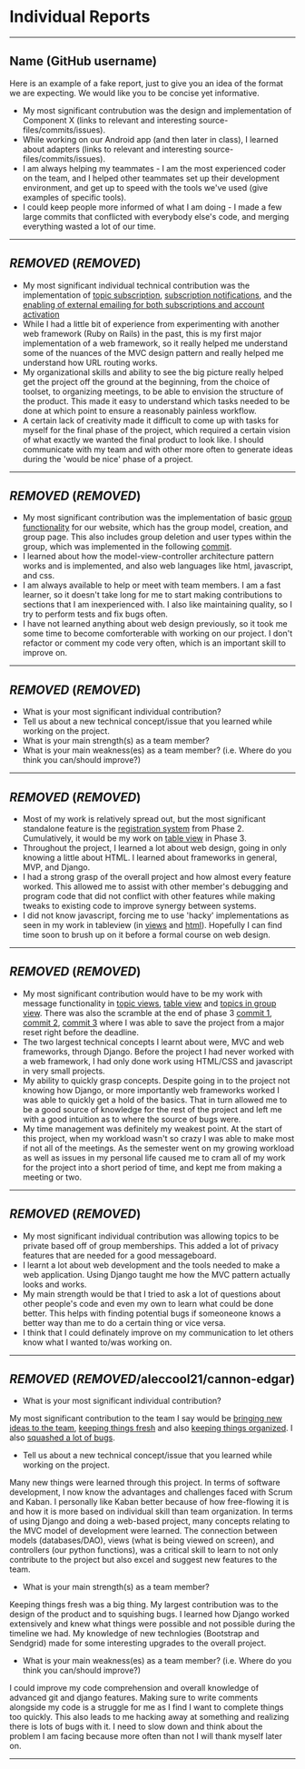 # Individual Reports

-----

## Name (GitHub username)

Here is an example of a fake report, just to give you an idea of the format we are expecting.
We would like you to be concise yet informative.

* My most significant contrubution was the design and implementation of Component X (links to relevant and interesting source-files/commits/issues).
* While working on our Android app (and then later in class), I learned about adapters (links to relevant and interesting source-files/commits/issues).
* I am always helping my teammates - I am the most experienced coder on the team, and I helped other teammates set up their development environment, and get up to speed with the tools we've used (give examples of specific tools).
* I could keep people more informed of what I am doing - I made a few large commits that conflicted with everybody else's code, and merging everything wasted a lot of our time.

----

## ***REMOVED*** (***REMOVED***)

 * My most significant individual technical contribution was the implementation of [topic subscription](https://github.com/csc301-fall2014/Proj-Evening-Team8-repo/commit/a39d8a641226ecc3f58309e94ddda519b0b412da), [subscription notifications](https://github.com/csc301-fall2014/Proj-Evening-Team8-repo/commit/768e64f1618e2cc04529aaed01cbbca1e6c2ccac), and the [enabling of external emailing for both subscriptions and account activation](https://github.com/csc301-fall2014/Proj-Evening-Team8-repo/commit/e7d26d0e1557ac3c05afe744b258f5f0b8a1c3d7)
 * While I had a little bit of experience from experimenting with another web framework (Ruby on Rails) in the past, this is my first major implementation of a web framework, so it really helped me understand some of the nuances of the MVC design pattern and really helped me understand how URL routing works.
 * My organizational skills and ability to see the big picture really helped get the project off the ground at the beginning, from the choice of toolset, to organizing meetings, to be able to envision the structure of the product.  This made it easy to understand which tasks needed to be done at which point to ensure a reasonably painless workflow.
 * A certain lack of creativity made it difficult to come up with tasks for myself for the final phase of the project, which required a certain vision of what exactly we wanted the final product to look like.  I should communicate with my team and with other more often to generate ideas during the 'would be nice' phase of a project.

----

## ***REMOVED*** (***REMOVED***)

 * My most significant contribution was the implementation of basic [group functionality]( https://github.com/csc301-fall2014/Proj-Evening-Team8-repo/commit/4cb91e70930d0c8860c136188c83617cc6c87661) for our website, which has the group model, creation, and group page. This also includes group deletion and user types within the group, which was implemented in the following [commit](https://github.com/csc301-fall2014/Proj-Evening-Team8-repo/commit/2607beb28b77933f3977498d8badb64fb4f8c8d7).
 * I learned about how the model-view-controller architecture pattern works and is implemented, and also web languages like html, javascript, and css.
 * I am always available to help or meet with team members. I am a fast learner, so it doesn't take long for me to start making contributions to sections that I am inexperienced with. I also like maintaining quality, so I try to perform tests and fix bugs often.
 * I have not learned anything about web design previously, so it took me some time to become comforterable with working on our project. I don't refactor or comment my code very often, which is an important skill to improve on.

----

## ***REMOVED*** (***REMOVED***)

 * What is your most significant individual contribution?
 * Tell us about a new technical concept/issue that you learned while working on the project.
 * What is your main strength(s) as a team member?
 * What is your main weakness(es) as a team member? (i.e. Where do you think you can/should improve?)

----

## ***REMOVED*** (***REMOVED***)

 * Most of my work is relatively spread out, but the most significant standalone feature is the [registration system](https://github.com/csc301-fall2014/Proj-Evening-Team8-repo/tree/registration20) from Phase 2. Cumulatively, it would be my work on [table view](https://github.com/csc301-fall2014/Proj-Evening-Team8-repo/tree/tagsintables59) in Phase 3.
 * Throughout the project, I learned a lot about web design, going in only knowing a little about HTML. I learned about frameworks in general, MVP, and Django.
 * I had a strong grasp of the overall project and how almost every feature worked. This allowed me to assist with other member's debugging and program code that did not conflict with other features while making tweaks to existing code to improve synergy between systems.
 * I did not know javascript, forcing me to use 'hacky' implementations as seen in my work in tableview (in [views](https://github.com/csc301-fall2014/Proj-Evening-Team8-repo/blob/tagsintables59/messageboard/mainsite/views.py) and [html](https://github.com/csc301-fall2014/Proj-Evening-Team8-repo/blob/tagsintables59/messageboard/mainsite/templates/tableview.html)). Hopefully I can find time soon to brush up on it before a formal course on web design.

----

## ***REMOVED*** (***REMOVED***)

 * My most significant contribution would have to be my work with message functionality in [topic views](https://github.com/csc301-fall2014/Proj-Evening-Team8-repo/commits/messagetopic8), [table view](https://github.com/csc301-fall2014/Proj-Evening-Team8-repo/commits/tableviewmessaging55) and [topics in group view](https://github.com/csc301-fall2014/Proj-Evening-Team8-repo/commits/groupmessagesfix70). There was also the scramble at the end of phase 3 [commit 1](https://github.com/csc301-fall2014/Proj-Evening-Team8-repo/commit/fb71e50ff977583a65c320f46b57c60e73fdebfc), [commit 2](https://github.com/csc301-fall2014/Proj-Evening-Team8-repo/commit/8d1f243e14d5b1019f516806fb2182c422843996), [commit 3](https://github.com/csc301-fall2014/Proj-Evening-Team8-repo/commit/6e6c7ff4f34e4aeb6d1aa1c5d52675d44334af77) where I was able to save the project from a major reset right before the deadline.
 * The two largest technical concepts I learnt about were, MVC and web frameworks, through Django. Before the project I had never worked with a web framework, I had only done work using HTML/CSS and javascript in very small projects.
 * My ability to quickly grasp concepts. Despite going in to the project not knowing how Django, or more importantly web frameworks worked I was able to quickly get a hold of the basics. That in turn allowed me to be a good source of knowledge for the rest of the project and left me with a good intuition as to where the source of bugs were.
 * My time management was definitely my weakest point. At the start of this project, when my workload wasn't so crazy I was able to make most if not all of the meetings. As the semester went on my growing workload as well as issues in my personal life caused me to cram all of my work for the project into a short period of time, and kept me from making a meeting or two.

----

## ***REMOVED*** (***REMOVED***)

 * My most significant individual contribution was allowing topics to be private based off of group memberships. This added a lot of privacy features that are needed for a good messageboard.
 * I learnt a lot about web development and the tools needed to make a web application. Using Django taught me how the MVC pattern actually looks and works.
 * My main strength would be that I tried to ask a lot of questions about other people's code and even my own to learn what could be done better. This helps with finding potential bugs if someoneone knows a better way than me to do a certain thing or vice versa.
 * I think that I could definately improve on my communication to let others know what I wanted to/was working on.

----

## ***REMOVED*** (***REMOVED***/aleccool21/cannon-edgar)

 * What is your most significant individual contribution?
 
My most significant contribution to the team I say would be [bringing new ideas to the team](https://docs.google.com/document/d/1XSi5KfYx6pVRrvmnEio1RfflnQ-aolPxFo9LbrbEBiU/edit?usp=sharing), [keeping things fresh](https://docs.google.com/document/d/1J7HSDrtcEN1SjF89X4f7vbfWQzR4S43IS-kBpIbZn_U/edit?usp=sharing) and also [keeping things organized](https://docs.google.com/document/d/154RksqAHv8_oPVOSH6bVH9sEdJI0Q8Z727UucDL8WZ8/edit?usp=sharing). I also [squashed a lot of bugs](https://docs.google.com/document/d/1qjO6C4pz3_j3uvisjhCUIyYFTW5DvnX0ixocyR73aCg/edit?usp=sharing). 

 * Tell us about a new technical concept/issue that you learned while working on the project.

Many new things were learned through this project. In terms of software development, I now know the advantages and challenges faced with Scrum and Kaban. I personally like Kaban better because of how free-flowing it is and how it is more based on individual skill than team organization. In terms of using Django and doing a web-based project, many concepts relating to the MVC model of development were learned. The connection between models (databases/DAO), views (what is being viewed on screen), and controllers (our python functions), was a critical skill to learn to not only contribute to the project but also excel and suggest new features to the team. 

 * What is your main strength(s) as a team member?

Keeping things fresh was a big thing. My largest contribution was to the design of the product and to squishing bugs. I learned how Django worked extensively and knew what things were possible and not possible during the timeline we had. My knowledge of new technlogies (Bootstrap and Sendgrid) made for some interesting upgrades to the overall project. 

 * What is your main weakness(es) as a team member? (i.e. Where do you think you can/should improve?)
 
I could improve my code comprehension and overall knowledge of advanced git and django features. Making sure to write comments alongside my code is a struggle for me as I find I want to complete things too quickly. This also leads to me hacking away at something and realizing there is lots of bugs with it. I need to slow down and think about the problem I am facing because more often than not I will thank myself later on.

----
